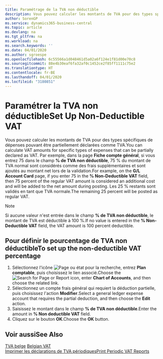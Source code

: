 ```yaml
---
title: Paramétrage de la TVA non déductible
description: Vous pouvez calculer les montants de TVA pour des types spécifiques de dépenses pouvant être partiellement déclarées comme TVA.
author: SorenGP
ms.service: dynamics365-business-central
ms.topic: article
ms.devlang: na
ms.tgt_pltfrm: na
ms.workload: na
ms.search.keywords: ''
ms.date: 04/01/2020
ms.author: sgroespe
ms.openlocfilehash: 6c55566a1d048461d5a02a6f124e1f81d00e70c8
ms.sourcegitcommit: 88e4b30eaf6fa32af0c1452ce2f85ff1111c75e2
ms.translationtype: HT
ms.contentlocale: fr-BE
ms.lasthandoff: 04/01/2020
ms.locfileid: "3180851"
---
```

# <a name="set-up-non-deductible-vat"></a><span data-ttu-id="05864-103">Paramétrer la TVA non déductible</span><span class="sxs-lookup"><span data-stu-id="05864-103">Set Up Non-Deductible VAT</span></span>
<span data-ttu-id="05864-104">Vous pouvez calculer les montants de TVA pour des types spécifiques de dépenses pouvant être partiellement déclarées comme TVA.</span><span class="sxs-lookup"><span data-stu-id="05864-104">You can calculate VAT amounts for specific types of expenses that can be partially declared as VAT.</span></span> <span data-ttu-id="05864-105">Par exemple, dans la page **Fiche compte général**, si vous entrez 75 dans le champ **% de TVA non déductible**, 75 % du montant de TVA normal sont considérés comme des frais supplémentaires et sont ajoutés au montant net lors de la validation.</span><span class="sxs-lookup"><span data-stu-id="05864-105">For example, on the **G/L Account Card** page, if you enter 75 in the **% Non-Deductible VAT** field, then 75 percent of the regular VAT amount is considered an additional cost and will be added to the net amount during posting.</span></span> <span data-ttu-id="05864-106">Les 25 % restants sont validés en tant que TVA normale.</span><span class="sxs-lookup"><span data-stu-id="05864-106">The remaining 25 percent will be posted as regular VAT.</span></span>  

> [!NOTE]  
>  <span data-ttu-id="05864-107">Si aucune valeur n'est entrée dans le champ **% de TVA non déductible**, le montant de TVA est déductible à 100 %.</span><span class="sxs-lookup"><span data-stu-id="05864-107">If no value is entered in the **% Non-Deductible VAT** field, the VAT amount is 100 percent deductible.</span></span>  

## <a name="to-set-up-the-non-deductible-vat-percentage"></a><span data-ttu-id="05864-108">Pour définir le pourcentage de TVA non déductible</span><span class="sxs-lookup"><span data-stu-id="05864-108">To set up the non-deductible VAT percentage</span></span>  

1.  <span data-ttu-id="05864-109">Sélectionnez l'icône ![Page ou état pour la recherche](../../media/ui-search/search_small.png "Icône Page ou état pour la recherche"), entrez **Plan comptable**, puis choisissez le lien associé.</span><span class="sxs-lookup"><span data-stu-id="05864-109">Choose the ![Search for Page or Report](../../media/ui-search/search_small.png "Search for Page or Report icon") icon, enter **Chart of Accounts**, and then choose the related link.</span></span>  
2.  <span data-ttu-id="05864-110">Sélectionnez un compte frais général qui requiert la déduction partielle, puis choisissez l'action **Modifier**.</span><span class="sxs-lookup"><span data-stu-id="05864-110">Select a general ledger expense account that requires the partial deduction, and then choose the **Edit** action.</span></span>  
3.  <span data-ttu-id="05864-111">Saisissez le montant dans le champ **% de TVA non déductible**.</span><span class="sxs-lookup"><span data-stu-id="05864-111">Enter the amount in **% Non deductible VAT** field.</span></span>  
4.  <span data-ttu-id="05864-112">Cliquez sur le bouton **OK**.</span><span class="sxs-lookup"><span data-stu-id="05864-112">Choose the **OK** button.</span></span>  

## <a name="see-also"></a><span data-ttu-id="05864-113">Voir aussi</span><span class="sxs-lookup"><span data-stu-id="05864-113">See Also</span></span>  
 <span data-ttu-id="05864-114">[TVA belge](belgian-vat.md) </span><span class="sxs-lookup"><span data-stu-id="05864-114">[Belgian VAT](belgian-vat.md) </span></span>  
 [<span data-ttu-id="05864-115">Imprimer les déclarations de TVA périodiques</span><span class="sxs-lookup"><span data-stu-id="05864-115">Print Periodic VAT Reports</span></span>](how-to-print-periodic-vat-reports.md)

